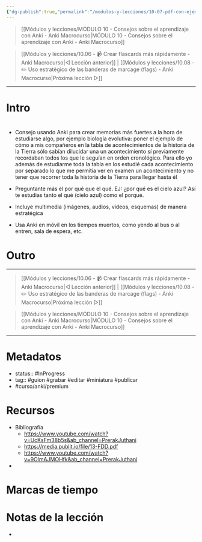 ```yaml
---
{"dg-publish":true,"permalink":"/modulos-y-lecciones/10-07-pdf-con-ejemplos-de-malas-flashcards-y-buenas-anki-macrocurso/","noteIcon":"","updated":"2024-05-21T22:14:08.960+02:00"}
---
```



> [[Módulos y lecciones/MÓDULO 10 - Consejos sobre el aprendizaje con Anki - Anki Macrocurso\|MÓDULO 10 - Consejos sobre el aprendizaje con Anki - Anki Macrocurso]]

> [[Módulos y lecciones/10.06 - 📹 Crear flascards más rápidamente - Anki Macrocurso\|◁ Lección anterior]] | [[Módulos y lecciones/10.08 - ✏️ Uso estratégico de las banderas de marcage (flags) - Anki Macrocurso\|Próxima lección ▷]]

---

# Intro


# 
- Consejo usando Anki para crear memorias más fuertes a la hora de estudiarse algo, por ejemplo biología evolutiva: poner el ejemplo de cómo a mis compañeros en la tabla de acontecimientos de la historia de la Tierra sólo sabían dilucidar una un acontecimiento sí previamente recordaban todos los que le seguían en orden cronológico. Para ello yo además de estudiarme toda la tabla en los estudié cada acontecimiento por separado lo que me permitía ver en examen un acontecimiento y no tener que recorrer toda la historia de la Tierra para llegar hasta él

- Preguntante más el por qué que el qué. EJ: ¿por qué es el cielo azul? Así te estudias tanto el qué (cielo azul) como el porqué.
- Incluye multimedia (imágenes, audios, vídeos, esquemas) de manera estratégica
- Usa Anki en móvil en los tiempos muertos, como yendo al bus o al entren, sala de espera, etc.

# Outro

---

> [[Módulos y lecciones/10.06 - 📹 Crear flascards más rápidamente - Anki Macrocurso\|◁ Lección anterior]] | [[Módulos y lecciones/10.08 - ✏️ Uso estratégico de las banderas de marcage (flags) - Anki Macrocurso\|Próxima lección ▷]]

> [[Módulos y lecciones/MÓDULO 10 - Consejos sobre el aprendizaje con Anki - Anki Macrocurso\|MÓDULO 10 - Consejos sobre el aprendizaje con Anki - Anki Macrocurso]]

---

# Metadatos
- status:: #InProgress  
- tag:: #guion #grabar #editar #miniatura #publicar 
- #curso/anki/premium

# Recursos
- Bibliografía
	- https://www.youtube.com/watch?v=UcKsFm38b5s&ab_channel=PrerakJuthani
	- https://media.publit.io/file/13-FDD.pdf
	- https://www.youtube.com/watch?v=9OlmAJMOHfk&ab_channel=PrerakJuthani
- 

# Marcas de tiempo


# Notas de la lección
- 